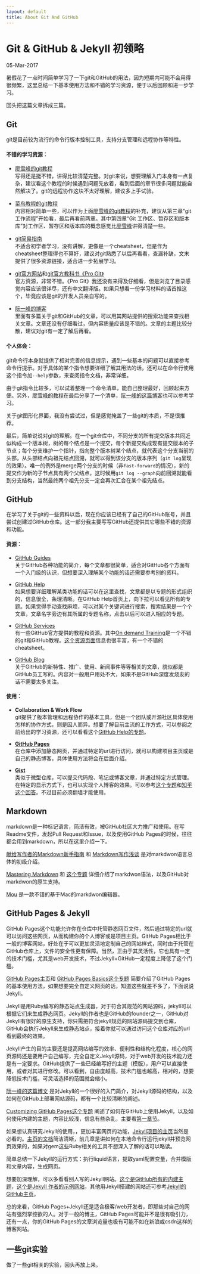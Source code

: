 ```yaml
---
layout: default
title: About Git And GitHub
---
```


# Git & GitHub & Jekyll 初领略

<p>05-Mar-2017</p>

暑假花了一点时间简单学习了一下git和GitHub的用法，因为短期内可能不会用得很频繁，这里总结一下基本使用方法和不错的学习资源，便于以后回顾和进一步学习。

回头把这篇文章拆成三篇。



## Git

git是目前较为流行的命令行版本控制工具，支持分支管理和远程协作等特性。

#### 不错的学习资源：

- [廖雪峰的git教程][1]  
写得还是挺不错，讲得比较清楚完整。对git来说，想要理解入门本身有一点复杂，建议看这个教程的时候遇到问题先放着，看到后面的章节很多问题就能自然解决了。git的远程协作这块不太好理解，建议多上手试验。

- [菜鸟教程的git教程][2]  
内容相对简单一些，可以作为上面[廖雪峰的git教程][1]的补充，建议从第三章“git工作流程”开始看，最后再看前两章。其中第四章“Git 工作区、暂存区和版本库”对工作区、暂存区和版本库的概念感觉比[廖雪峰][1]讲得清楚一些。

- [git简易指南][3]  
不适合初学者学习，没有讲解，更像是一个cheatsheet，但是作为cheatsheet整理得也不算好，建议对git熟悉了以后再看看，查漏补缺，文末提供了很多资源链接，适合进一步拓展学习。

- [git官方网站][4]和[git官方教科书《Pro Git》][5]  
官方资源，非常不错。《Pro Git》我还没有来得及仔细看，但是浏览了目录感觉内容应该很详尽，还有中文翻译版。如果只想看一份学习材料的话首推这个，毕竟应该是git的开发人员亲自写的。

- [阮一峰的博客][6]  
里面有多篇关于git和GitHub的文章，可以用其网站提供的搜索功能来查找相关文章。文章还没有仔细看过，但内容质量应该是不错的。文章的主题比较分散，建议对git有一定了解后再看。

#### 个人体会：

git命令行本身就提供了相对完善的信息提示，遇到一些基本的问题可以直接参考命令行提示。对于具体的某个指令想要详细了解其用法的话，还可以在命令行使用这个指令加`--help`参数，来查阅指令文档，非常详细。

由于git指令比较多，可以试着整理一个命令清单，能自己整理最好，回顾起来方便。另外，[廖雪峰的教程][1]在最后分享了一个清单，[阮一峰的这篇博客][7]也可以参考学习。

关于git图形化界面，我没有尝试过，但是感觉掩盖了一些git的本质，不是很推荐。

最后，简单说说对git的理解。在一个git仓库中，不同分支的所有提交版本共同近似构成一个版本树，树的每个结点是一个提交，每个新提交构成现有提交版本的子节点；每个分支维护一个指针，指向整个版本树某个结点，就代表这个分支当前的头部，从头部结点向祖先结点回溯，就可以得到该分支的版本序列（`git log`呈现的效果）。唯一的例外是merge两个分支的时候（非`fast-forward`的情况），新的提交作为新的子节点具有两个父结点，这时候用`git log --graph`向前回溯就能看到分支结构，当然最终两个祖先分支一定会再次汇合在某个祖先结点。

[1]: http://www.liaoxuefeng.com/wiki/0013739516305929606dd18361248578c67b8067c8c017b000
[2]: http://www.runoob.com/git/git-tutorial.html
[3]: http://www.bootcss.com/p/git-guide/index.html
[4]: https://git-scm.com/
[5]: https://git-scm.com/book/en/v2
[6]: http://www.ruanyifeng.com/blog/developer/
[7]: http://www.ruanyifeng.com/blog/2015/12/git-cheat-sheet.html?bsh_bid=938838579



## GitHub

在学习了关于git的一些资料以后，现在你应该已经有了自己的GitHub账号，并且尝试创建过GitHub仓库。这一部分我主要写写GitHub还提供其它哪些不错的资源和功能。

#### 资源：

- [GitHub Guides](https://guides.github.com/)  
关于GitHub各种功能的简介，每个文章都很简单，适合对GitHub各个方面有一个入门级的认识，但想要深入理解某个功能的话还需要参考别的资料。

- [GitHub Help](https://help.github.com/)  
如果想要详细理解某类功能的话可以在这里查找，文章都是以专题的形式组织的，信息很全，条理清晰。在GitHub Help首页上，向下拉可以看见所有的专题。如果觉得手动查找麻烦，可以对某个关键词进行搜索，搜索结果是一个个文章，文章名字旁边有其所属的专题名称，点击以后可以进入相应的专题。

- [GitHub Services](https://services.github.com/)  
有一些GitHub官方提供的教程和资源。其中[On demand Training](https://services.github.com/on-demand/)是一个不错的git和GitHub教程。[这个资源页面](https://services.github.com/classnotes/)信息也很丰富，有一个不错的cheatsheet。

- [GitHub Blog](https://github.com/blog)  
关于GitHub的新特性、推广、使用、新闻事件等等相关的文章，貌似都是GitHub员工写的。内容对一般用户用处不大，如果不是GitHub深度发烧友的话不需要太多关注。

#### 使用：

- **Collaboration & Work Flow**  
git提供了版本管理和远程协作的基本工具，但是一个团队或开源社区具体使用怎样的协作方式，则是因人而异。想要了解目前主流的工作方式，可以参阅之前给出的学习资源，还可以看看这个[GitHub Help的专题](https://help.github.com/categories/collaborating-with-issues-and-pull-requests/)。

- **[GitHub Pages](https://pages.github.com/)**  
在仓库中添加静态网页，并通过特定的url进行访问，就可以构建项目主页或是自己的静态博客，具体使用方法将会在后面介绍。

- **[Gist](https://gist.github.com/)**  
类似于微型仓库，可以提交代码段、笔记或博客文章，并通过特定方式管理。在特定的显示方式下，也可以实现个人博客的效果。可以参考[这个专题](https://help.github.com/categories/gists/)和[知乎这个回答](https://www.zhihu.com/question/21343711)。不过目前必须翻墙才能使用。



## Markdown

markdown是一种标记语言，简洁有效，被GitHub社区大力推广和使用。在写Readme文件，发起Pull Request和Issue，以及使用GitHub Pages的时候，往往都会用到markdown，所以在这里介绍一下。

[献给写作者的Markdown新手指南](http://www.jianshu.com/p/q81RER)
和
[Markdown写作浅谈](http://www.jianshu.com/p/PpDNMG)
是对markdwon语言总体的初级介绍。

[Mastering Markdown](https://guides.github.com/features/mastering-markdown/)
和
[这个专题](https://help.github.com/categories/writing-on-github/)
详细介绍了markdwon语法，以及GitHub对markdwon的原生支持。

[Mou](http://25.io/mou/)
是一款不错的基于Mac的markdwon编辑器。



## GitHub Pages & Jekyll

GitHub Pages这个功能允许你在仓库中托管静态网页文件，然后通过特定的url就可以访问这些网页，从而构建你的个人博客或是项目主页。GitHub Pages相比于一般的博客网站，好处在于可以更加灵活地定制自己的网站样式，同时由于托管在GitHub仓库上，文件的安全性更有保障。当然，正由于其灵活性，它也具有一定的技术门槛，尤其是web开发技术，不过Jekyll+GitHub一定程度上降低了这个门槛。

[GitHub Pages主页](https://pages.github.com/)和
[GitHub Pages Basics这个专题](https://help.github.com/categories/github-pages-basics/)
简要介绍了GitHub Pages的基本使用方法，如果想要完全自定义网页的话，知道这些就差不多了，下面说说Jekyll。

Jekyll是用Ruby编写的静态站点生成器，对于符合其规范的网站源码，jekyll可以根据它们来生成静态网页。Jekyll的作者也是GitHub的founder之一，GitHub对Jekyll有很好的原生支持，你只需把符合jekyll规范的网站源码提交到仓库，GitHub会执行Jekyll来生成静态站点，接着你就可以通过访问这个仓库对应的url看到最终的效果。

Jekyll产生的目的主要还是提高网站编写的效率、便利性和结构化程度，核心的网页源码还是要用户自己编写，完全自定义Jekyll源码，对于web开发的技术能力还是有一定要求。GitHub提供了一些已经编写好的主题（模版），用户可以直接使用，或者对其进行修改。可以看到，自由度越高，技术门槛也越高，相对的，想要降低技术门槛，可灵活选择的范围就会缩小。

[阮一峰的这篇博文](http://www.ruanyifeng.com/blog/2012/08/blogging_with_jekyll.html)
是对Jekyll的一个很好的入门简介，对Jekyll源码的结构，以及如何在GitHub上部署网站源码，都有一个比较清晰的阐述。

[Customizing GitHub Pages这个专题](https://help.github.com/categories/customizing-github-pages/)
阐述了如何在GitHub上使用Jekyll，以及如何使用内建的主题，内容比较浅，信息有些杂乱，主要看[第一章节](https://help.github.com/articles/using-jekyll-as-a-static-site-generator-with-github-pages/)。

如果想认真研究Jekyll的使用，，更加丰富网页的功能，[Jekyll项目的主页](https://jekyllrb.com/)当然是必看的。[主页的文档](https://jekyllrb.com/docs/home/)简洁清晰，前几章是讲如何在本地命令行运行jekyll并预览网页效果的，如果对gem这些Ruby相关的工具不想深入了解的话可以略读。

简单总结一下Jekyll的运行方式：执行liquid语言，提取yaml配置变量，合并模版和文章内容，生成网页。

想要加深理解，可以多看看别人写的Jekyll网站。[这个是GitHub所有的内建主题](https://github.com/pages-themes)，[这个是Jekyll 作者的示例网站](https://github.com/mojombo/mojombo.github.io)，其他用Jekyll搭建的网站还可参考[Jekyll的GitHub主页](https://github.com/jekyll/jekyll/wiki/Sites)。

总的来看，GitHub Pages+Jekyll还是适合极客/web开发者，即那些对自己的网站有强烈掌控欲的人。对于一般的博主，GitHub Pages可能并不是很有吸引力，还有一点，你的GitHub Pages的文章浏览量也极有可能不如在新浪或csdn这样的博客网站。



## 一些git实验

做了一些git相关的实验，回头再放上来。